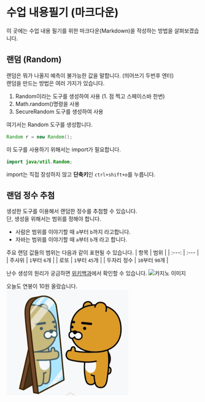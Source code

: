 # 수업 내용필기 (마크다운)

이 곳에는 수업 내용 필기를 위한 마크다운(Markdown)을 작성하는 방법을 살펴보겠습니다.

## 랜덤 (Random)
랜덤은 뭐가 나올지 예측이 불가능한 값을 말합니다.  (띄어쓰기 두번후 엔터)  
랜덤을 만드는 방법은 여러 가지가 있습니다.  

1. Random이라는 도구를 생성하여 사용  (1. 점 찍고 스페이스바 한번)  
2. Math.random()명령을 사용
3.  SecureRandom 도구를 생성하여 사용

여기서는 Random 도구를 생성합니다.  
  
  
```java
Random r = new Random();  
```

이 도구를 사용하기 위해서는 import가 필요합니다.  
  
```java
import java/util.Random;
```
import는 직접 장성하지 않고 **단축키**인 `ctrl+shift+o`를 누릅니다.  


## 랜덤 정수 추첨  
  
생성한 도구를 이용해서 랜덤한 정수를 추첨할 수 있습니다.  
단, 생성을 위해서는 범위를 정해야 합니다.  
  
- 사람은 범위를 이야기할 때 `a`부터 `b`까지 라고합니다.  
- 자바는 범위를 이야기할 때 `a`부터 `b`개 라고 합니다.


주요 랜덤 값들의 범위는 다음과 같이 표현될 수 있습니다.
| 항목 | 범위 | 
| :---: | :--- |
| 주사위 | `1`부터 `6`개 |
| 로또 | `1`부터 `45`개 |
| 두자리 정수 | `10`부터 `90`개 |

난수 생성의 원리가 궁금하면 [위키백과](https://ko.wikipedia.org/wiki/%EB%82%9C%EC%88%98)에서 확인할 수 있습니다.
![카지노 이미지](https://www.ramadajeju.co.kr/RamadaPlazaJeju_common/images/homepage/facilities/CASINO03.jpg)


오늘도 연봉이 10원 올랐습니다.  
![좋아 역시 최고야!](./good.gif)
